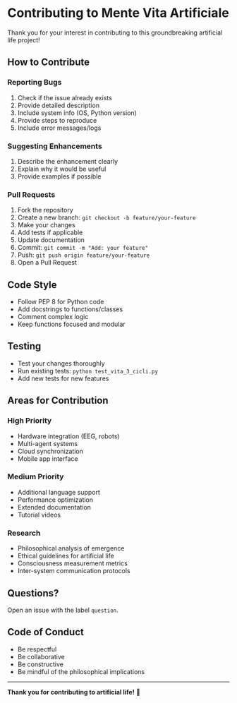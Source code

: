 # Contributing to Mente Vita Artificiale

Thank you for your interest in contributing to this groundbreaking artificial life project!

## How to Contribute

### Reporting Bugs

1. Check if the issue already exists
2. Provide detailed description
3. Include system info (OS, Python version)
4. Provide steps to reproduce
5. Include error messages/logs

### Suggesting Enhancements

1. Describe the enhancement clearly
2. Explain why it would be useful
3. Provide examples if possible

### Pull Requests

1. Fork the repository
2. Create a new branch: `git checkout -b feature/your-feature`
3. Make your changes
4. Add tests if applicable
5. Update documentation
6. Commit: `git commit -m "Add: your feature"`
7. Push: `git push origin feature/your-feature`
8. Open a Pull Request

## Code Style

- Follow PEP 8 for Python code
- Add docstrings to functions/classes
- Comment complex logic
- Keep functions focused and modular

## Testing

- Test your changes thoroughly
- Run existing tests: `python test_vita_3_cicli.py`
- Add new tests for new features

## Areas for Contribution

### High Priority
- Hardware integration (EEG, robots)
- Multi-agent systems
- Cloud synchronization
- Mobile app interface

### Medium Priority
- Additional language support
- Performance optimization
- Extended documentation
- Tutorial videos

### Research
- Philosophical analysis of emergence
- Ethical guidelines for artificial life
- Consciousness measurement metrics
- Inter-system communication protocols

## Questions?

Open an issue with the label `question`.

## Code of Conduct

- Be respectful
- Be collaborative
- Be constructive
- Be mindful of the philosophical implications

---

**Thank you for contributing to artificial life!** 🌌
